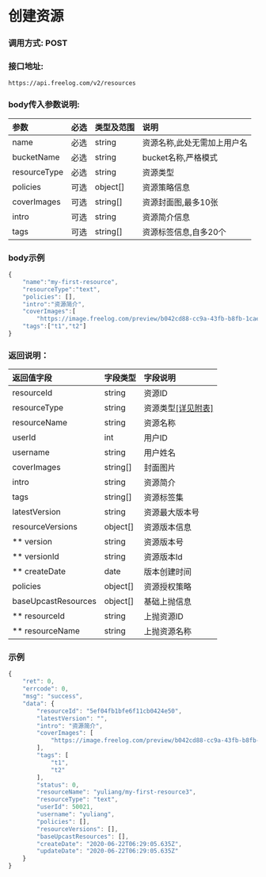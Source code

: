 # 创建资源

### 调用方式: POST

### 接口地址:

```
https://api.freelog.com/v2/resources
```

### body传入参数说明:

| 参数 | 必选 | 类型及范围 | 说明 |
| :--- | :--- | :--- | :--- |
| name | 必选 | string | 资源名称,此处无需加上用户名 |
| bucketName | 必选 | string | bucket名称,严格模式 |
| resourceType | 必选 | string | 资源类型 |
| policies | 可选 | object[] | 资源策略信息 |
| coverImages | 可选 | string[] | 资源封面图,最多10张 |
| intro | 可选 | string | 资源简介信息 |
| tags | 可选 | string[] | 资源标签信息,自多20个 |

### body示例

```js
{
    "name":"my-first-resource",
    "resourceType":"text",
    "policies": [],
    "intro":"资源简介",
    "coverImages":[
        "https://image.freelog.com/preview/b042cd88-cc9a-43fb-b8fb-1cae320b7977.jpg"],
    "tags":["t1","t2"]
}

```


### 返回说明：

| 返回值字段 | 字段类型 | 字段说明 |
| :--- | :--- | :--- |
| resourceId | string | 资源ID|
| resourceType | string | 资源类型[[详见附表]][资源类型] |
| resourceName | string | 资源名称 |
| userId | int | 用户ID |
| username | string | 用户姓名 |
| coverImages | string[] | 封面图片 |
| intro | string | 资源简介 |
| tags | string[] | 资源标签集 |
| latestVersion | string | 资源最大版本号 |
| resourceVersions | object[] | 资源版本信息 |
| ** version | string | 资源版本号 |
| ** versionId | string | 资源版本Id |
| ** createDate | date | 版本创建时间 |
| policies | object[] | 资源授权策略 |
| baseUpcastResources | object[] | 基础上抛信息 |
| ** resourceId | string | 上抛资源ID |
| ** resourceName | string | 上抛资源名称 |

### 示例

```js
{
    "ret": 0,
    "errcode": 0,
    "msg": "success",
    "data": {
        "resourceId": "5ef04fb1bfe6f11cb0424e50",
        "latestVersion": "",
        "intro": "资源简介",
        "coverImages": [
            "https://image.freelog.com/preview/b042cd88-cc9a-43fb-b8fb-1cae320b7977.jpg"
        ],
        "tags": [
            "t1",
            "t2"
        ],
        "status": 0,
        "resourceName": "yuliang/my-first-resource3",
        "resourceType": "text",
        "userId": 50021,
        "username": "yuliang",
        "policies": [],
        "resourceVersions": [],
        "baseUpcastResources": [],
        "createDate": "2020-06-22T06:29:05.635Z",
        "updateDate": "2020-06-22T06:29:05.635Z"
    }
}
```

[资源类型]: /附表/资源类型.html "资源类型"


